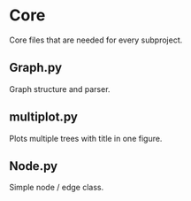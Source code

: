 # Core
Core files that are needed for every subproject.

## Graph.py
Graph structure and parser.

## multiplot.py
Plots multiple trees with title in one figure.

## Node.py
Simple node / edge class.